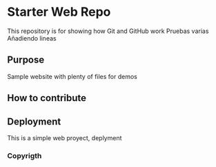 # Starter Web Repo

This repository is for showing how Git and GitHub work
Pruebas varias
Añadiendo lineas
## Purpose

Sample website with plenty of files for demos

## How to contribute

## Deployment
This is a simple web proyect, deplyment

### Copyrigth